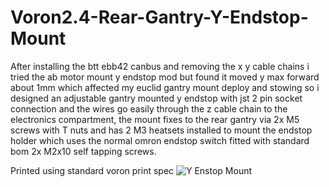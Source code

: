 # Voron2.4-Rear-Gantry-Y-Endstop-Mount

After installing the btt ebb42 canbus and removing the x y cable chains i tried the ab motor mount y endstop mod but found it moved y max forward about 1mm which affected my euclid gantry mount deploy and stowing so i designed an adjustable gantry mounted y endstop with jst 2 pin socket connection and the wires go easily through the z cable chain to the electronics compartment, the mount fixes to the rear gantry via 2x M5 screws with T nuts and has 2 M3 heatsets installed to mount the endstop holder which uses the normal omron endstop switch fitted with standard bom 2x M2x10 self tapping screws.

Printed using standard voron print spec
![Y Enstop Mount](https://user-images.githubusercontent.com/75168416/178101774-e7498f05-eade-476c-8549-68c3036049d7.jpg)
